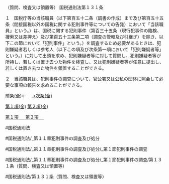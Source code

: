 （質問、検査又は領置等）
国税通則法第１３１条

１　国税庁等の当該職員（以下第百五十二条（調書の作成）まで及び第百五十五条（間接国税以外の国税に関する犯則事件等についての告発）において「当該職員」という。）は、国税に関する犯則事件（第百三十五条（現行犯事件の臨検、捜索又は差押え）及び第百五十三条第二項（調査の管轄及び引継ぎ）を除き、以下この節において「犯則事件」という。）を調査するため必要があるときは、犯則嫌疑者若しくは参考人（以下この項及び次条第一項において「犯則嫌疑者等」という。）に対して出頭を求め、犯則嫌疑者等に対して質問し、犯則嫌疑者等が所持し、若しくは置き去つた物件を検査し、又は犯則嫌疑者等が任意に提出し、若しくは置き去つた物件を領置することができる。

２　当該職員は、犯則事件の調査について、官公署又は公私の団体に照会して必要な事項の報告を求めることができる。

~~前条(全)←~~　  [→次条(全)](国税通則法＿＿＿＿＿第１３２条_.md)

[第１項(全)](国税通則法＿＿＿＿＿第１３１条第１項_.md)  [第２項(全)](国税通則法＿＿＿＿＿第１３１条第２項_.md)  

[第１項 　 ](国税通則法＿＿＿＿＿第１３１条第１項.md)  [第２項 　 ](国税通則法＿＿＿＿＿第１３１条第２項.md)  

#国税通則法

#国税通則法/_第１１章犯則事件の調査及び処分

#国税通則法/_第１１章犯則事件の調査及び処分/_第１節犯則事件の調査

#国税通則法/_第１１章犯則事件の調査及び処分/_第１節犯則事件の調査/第１３１条（質問、検査又は領置等）

#国税通則法/第１３１条（質問、検査又は領置等）

